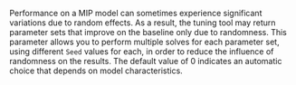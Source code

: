 Performance on a MIP model can sometimes experience significant variations due to random effects. As a result, the
tuning tool may return parameter sets that improve on the baseline only due to randomness. This parameter allows you to
perform multiple solves for each parameter set, using different `Seed` values for each, in order to reduce the influence
of randomness on the results. The default value of 0 indicates an automatic choice that depends on model
characteristics.